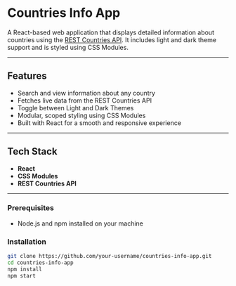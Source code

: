  # Countries Info App

A React-based web application that displays detailed information about countries using the [REST Countries API](https://restcountries.com/). It includes light and dark theme support and is styled using CSS Modules.

---

## Features

- Search and view information about any country
- Fetches live data from the REST Countries API
- Toggle between Light and Dark Themes
- Modular, scoped styling using CSS Modules
- Built with React for a smooth and responsive experience

---

## Tech Stack

- **React**
- **CSS Modules**
- **REST Countries API**

---

### Prerequisites
- Node.js and npm installed on your machine

### Installation

```bash
git clone https://github.com/your-username/countries-info-app.git
cd countries-info-app
npm install
npm start
